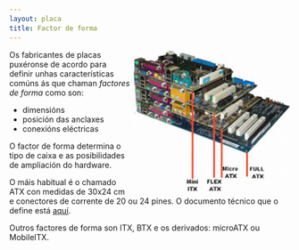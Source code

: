 ```yaml
---
layout: placa
title: Factor de forma
---
```



   <img style="float:right" height="256px"  alt="factores de forma" height="256px" src="/imaxes/formfactors.jpg">

Os fabricantes de placas puxéronse de acordo para definir unhas características comúns ás que chaman _factores de forma_ como son:
* dimensións
* posición das anclaxes
* conexións eléctricas


O factor de forma determina o tipo de caixa e as posibilidades de ampliación do hardware.

O máis habitual é o chamado ATX con medidas de 30x24 cm e conectores de corrente de 20 ou 24 pines. O documento técnico que o define está [aquí](https://www.formfactors.org/developer/specs/atx2_1.pdf).

Outros factores de forma son ITX, BTX e os derivados: microATX ou MobileITX.
